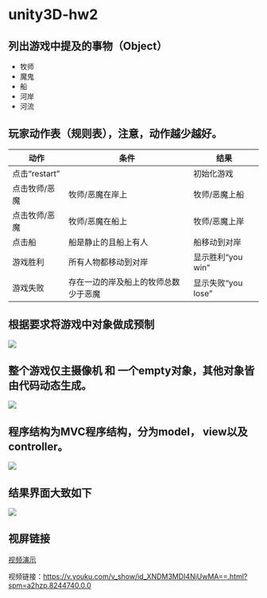# unity3D-hw2

## 列出游戏中提及的事物（Object）
- 牧师
- 魔鬼
- 船
- 河岸
- 河流
## 玩家动作表（规则表），注意，动作越少越好。
<table>
    <thead>
        <tr>
            <th>动作</th>
            <th>条件</th>
            <th>结果</th>
        </tr>
    </thead>
    <tbody>
        <tr>
            <td>点击“restart”</td>
            <td> </td>
            <td>初始化游戏</td>
        </tr>
        <tr>
            <td>点击牧师/恶魔</td>
            <td>牧师/恶魔在岸上</td>
            <td>牧师/恶魔上船</td>
        </tr>
       <tr>
            <td>点击牧师/恶魔</td>
            <td>牧师/恶魔在船上</td>
            <td>牧师/恶魔上岸</td>
        </tr>
        <tr>
            <td>点击船</td>
            <td>船是静止的且船上有人</td>
            <td>船移动到对岸</td>
        </tr>
      <tr>
            <td>游戏胜利</td>
            <td>所有人物都移动到对岸</td>
            <td>显示胜利“you win”</td>
        </tr>
      <tr>
            <td>游戏失败</td>
            <td>存在一边的岸及船上的牧师总数少于恶魔</td>
            <td>显示失败“you lose”</td>
        </tr>
    </tbody>
</table>


## 根据要求将游戏中对象做成预制
![](QQ截图20190920134754.png)

## 整个游戏仅主摄像机 和 一个empty对象，其他对象皆由代码动态生成。
![](QQ截图20190920135120.png)

## 程序结构为MVC程序结构，分为model， view以及 controller。
![](QQ截图20190920134545.png)

## 结果界面大致如下
![](QQ截图20190920132133.png)

## 视屏链接
  [视频演示](https://v.youku.com/v_show/id_XNDM2ODY1NzEyOA==.html?spm=a2h3j.8428770.3416059.1)

视频链接：https://v.youku.com/v_show/id_XNDM3MDI4NjUwMA==.html?spm=a2hzp.8244740.0.0

